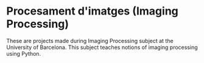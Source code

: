 # Procesament d'imatges (Imaging Processing)

These are projects made during Imaging Processing subject at the University of Barcelona. This subject teaches notions of imaging processing using Python.
